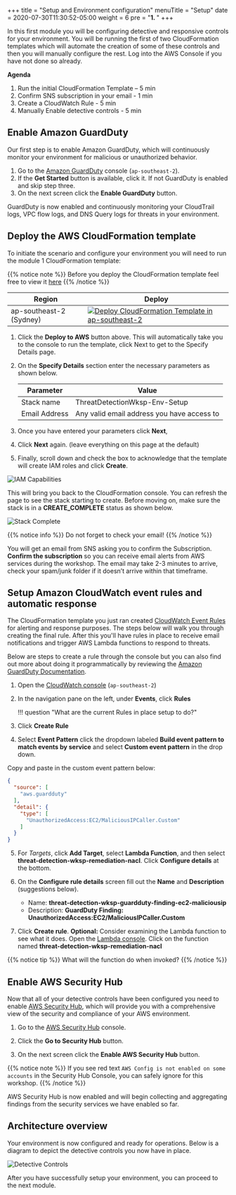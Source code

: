 +++
title = "Setup and Environment configuration"
menuTitle = "Setup"
date = 2020-07-30T11:30:52-05:00
weight = 6
pre = "<b>1. </b>"
+++

In this first module you will be configuring detective and responsive controls for your environment.  You will be running the first of two CloudFormation templates which will automate the creation of some of these controls and then you will manually configure the rest. Log into the AWS Console if you have not done so already.

**Agenda**
 
1. Run the initial CloudFormation Template – 5 min
2. Confirm SNS subscription in your email - 1 min
3. Create a CloudWatch Rule - 5 min
4. Manually Enable detective controls - 5 min

## Enable Amazon GuardDuty

Our first step is to enable Amazon GuardDuty, which will continuously monitor your environment for malicious or unauthorized behavior.

1.	Go to the <a href="https://ap-southeast-2.console.aws.amazon.com/guardduty/home?region=ap-southeast-2" target="_blank">Amazon GuardDuty</a> console (`ap-southeast-2`).
2.	If the **Get Started** button is available, click it. If not GuardDuty is enabled and skip step three.
3.	On the next screen click the **Enable GuardDuty** button.

GuardDuty is now enabled and continuously monitoring your CloudTrail logs, VPC flow logs, and DNS Query logs for threats in your environment.

## Deploy the AWS CloudFormation template

To initiate the scenario and configure your environment you will need to run the module 1 CloudFormation template: 

{{% notice note %}}
Before you deploy the CloudFormation template feel free to view it [here](https://apj-security-workshop.s3-ap-southeast-2.amazonaws.com/cfn/01-aws-jam-threat-detection-response-environment-setup-nom.yml)
{{% /notice %}}

Region|Deploy
-----|-----
ap-southeast-2 (Sydney)| <a href="https://console.aws.amazon.com/cloudformation/home?region=ap-southeast-2#/stacks/new?stackName=ThreatDetectionWksp-Env-Setup&templateURL=https://apj-security-workshop.s3-ap-southeast-2.amazonaws.com/cfn/01-aws-jam-threat-detection-response-environment-setup-nom.yml" target="_blank">![Deploy CloudFormation Template in ap-southeast-2](/images/deploy-to-aws.png)</a>

1. Click the **Deploy to AWS** button above.  This will automatically take you to the console to run the template, click Next to get to the Specify Details page. 

2. On the **Specify Details** section enter the necessary parameters as shown below. 

	| Parameter | Value  |
	|---|---|
	| Stack name | ThreatDetectionWksp-Env-Setup  |
	| Email Address | Any valid email address you have access to  |
	
3. Once you have entered your parameters click **Next**, 
4. Click **Next** again. \(leave everything on this page at the default\)

5. Finally, scroll down and check the box to acknowledge that the template will create IAM roles and click **Create**.

![IAM Capabilities](/images/iam-capabilities.png)

This will bring you back to the CloudFormation console. You can refresh the page to see the stack starting to create. Before moving on, make sure the stack is in a **CREATE_COMPLETE** status as shown below.

![Stack Complete](/images/module2-stack-complete.png)

{{% notice info %}}
Do not forget to check your email!
{{% /notice %}}

You will get an email from SNS asking you to confirm the Subscription. **Confirm the subscription** so you can receive email alerts from AWS services during the workshop. The email may take 2-3 minutes to arrive, check your spam/junk folder if it doesn’t arrive within that timeframe.

## Setup Amazon CloudWatch event rules and automatic response

The CloudFormation template you just ran created <a href="https://docs.aws.amazon.com/AmazonCloudWatch/latest/events/WhatIsCloudWatchEvents.html" target="_blank">CloudWatch Event Rules</a> for alerting and response purposes. The steps below will walk you through creating the final rule.  After this you'll have rules in place to receive email notifications and trigger AWS Lambda functions to respond to threats.

Below are steps to create a rule through the console but you can also find out more about doing it programmatically by reviewing the <a href="http://docs.aws.amazon.com/guardduty/latest/ug/guardduty_findings_cloudwatch.html" target="_blank">Amazon GuardDuty Documentation</a>.

1.	Open the <a href="https://ap-southeast-2.console.aws.amazon.com/cloudwatch/home?region=ap-southeast-2" target="_blank">CloudWatch console</a> (`ap-southeast-2`)
2.	In the navigation pane on the left, under **Events**, click **Rules**

	!!! question "What are the current Rules in place setup to do?"
	
3.	Click **Create Rule**

4.	Select **Event Pattern** click the dropdown labeled **Build event pattern to match events by service** and 
select **Custom event pattern** in the drop down.

Copy and paste in the custom event pattern below:
	
```json
{
  "source": [
	"aws.guardduty"
  ],
  "detail": {
	"type": [
	  "UnauthorizedAccess:EC2/MaliciousIPCaller.Custom"
	]
  }
}
```
	
5. For *Targets*, click **Add Target**, select **Lambda Function**, and then select **threat-detection-wksp-remediation-nacl**. 
Click **Configure details** at the bottom.

6.	On the **Configure rule details** screen fill out the **Name** and **Description** (suggestions below).
    * Name: **threat-detection-wksp-guardduty-finding-ec2-maliciousip**
    * Description: **GuardDuty Finding: UnauthorizedAccess:EC2/MaliciousIPCaller.Custom**
7. Click **Create rule**.
**Optional:** Consider examining the Lambda function to see what it does.  Open the <a href="https://ap-southeast-2.console.aws.amazon.com/lambda/home?region=ap-southeast-2" target="_blank">Lambda console</a>. Click on the function named **threat-detection-wksp-remediation-nacl**

{{% notice tip %}}
What will the function do when invoked?
{{% /notice %}}

<!-- ## Enable Amazon Macie

Since you plan on storing sensitive data in S3, let’s quickly enable Amazon Macie.  Macie is a security service that will continuously monitor data access activity for anomalies and generate alerts when it detects risk of unauthorized access or inadvertent data leaks.

1.	Go to the <a href="https://ap-southeast-2.redirection.macie.aws.amazon.com/" target="_blank">Amazon Macie</a> console (`ap-southeast-2`).

2.	Click **Get Started**.

3.	Macie will create a service-linked role when you enable it. If you would like to see the permissions that the role will have you can click the **View service role permissions**.

4.	Click **Enable Macie**.

## Setup Amazon Macie for data discovery & classification

Macie is also used for automatically discovering and classifying sensitive data.  Now that Macie is enabled, setup an integration to classify data in your S3 bucket.

1.	In the Amazon Macie console click on **Integrations** on the left navigation.

3.	Find your AWS account ID (there should be only one) and click **Select** 

4.	Click **Add** then on the next screen click the check box next to the S3 bucket that ends with **“-data”**. Click **Add**

5. Leave the options here at the default, click **Review**.

6. On the next screen click **Start Classification**. 

6. Finally click **Done**. Macie is now enabled and has begun to discover, classify and protect your data.
-->
## Enable AWS Security Hub


Now that all of your detective controls have been configured you need to enable <a href="https://aws.amazon.com/security-hub/" target="_blank">AWS Security Hub</a>, which will provide you with a comprehensive view of the security and compliance of your AWS environment.

1.	Go to the <a href="https://ap-southeast-2.console.aws.amazon.com/securityhub/home?region=ap-southeast-2#" target="_blank">AWS Security Hub</a> console.

2.	Click the **Go to Security Hub** button.

3.	On the next screen click the **Enable AWS Security Hub** button.

{{% notice note %}}
If you see red text ```AWS Config is not enabled on some accounts``` in the Security Hub Console, you can safely ignore for this workshop.
{{% /notice %}}

AWS Security Hub is now enabled and will begin collecting and aggregating findings from the security services we have enabled so far.

## Architecture overview

Your environment is now configured and ready for operations.  Below is a diagram to depict the detective controls you now have in place.

![Detective Controls](/images/01-diagram-modulev2.png)

After you have successfully setup your environment, you can proceed to the next module.